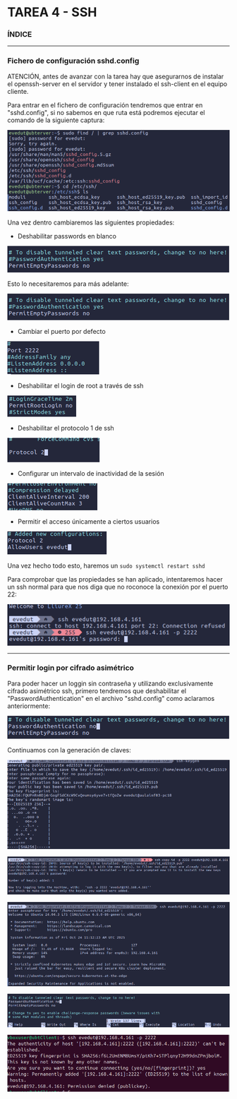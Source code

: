 #  TAREA 4 - SSH

### ÍNDICE





---
### Fichero de configuración sshd.config

ATENCIÓN, antes de avanzar con la tarea hay que asegurarnos de instalar el openssh-server en el servidor y tener instalado el ssh-client en el equipo cliente.

Para entrar en el fichero de configuración tendremos que entrar en "sshd.config", si no sabemos en que ruta está podremos ejecutar el comando de la siguiente captura:

![alt image capturas](./IMG/captura1.png)

Una vez dentro cambiaremos las siguientes propiedades:
- Deshabilitar passwords en blanco

![alt image capturas](./IMG/captura2.png)

Esto lo necesitaremos para más adelante:

![alt image capturas](./IMG/captura2.png)


- Cambiar el puerto por defecto

![alt image capturas](./IMG/captura3.png)

- Deshabilitar el login de root a través de ssh

![alt image capturas](./IMG/captura4.png)

- Deshabilitar el protocolo 1 de ssh

![alt image capturas](./IMG/captura5.png)

- Configurar un intervalo de inactividad de la sesión

![alt image capturas](./IMG/captura6.png)

- Permitir el acceso únicamente a ciertos usuarios

![alt image capturas](./IMG/captura7.png)

Una vez hecho todo esto, haremos un `sudo systemctl restart sshd`

Para comprobar que las propiedades se han aplicado, intentaremos hacer un ssh normal para que nos diga que no roconoce la conexión por el puerto 22:

![alt image capturas](./IMG/captura9.png)

---
### Permitir login por cifrado asimétrico

Para poder hacer un loggin sin contraseña y utilizando exclusivamente cifrado asimétrico ssh, primero tendremos que deshabilitar el "PasswordAuthentication" en el archivo "sshd.config" como aclaramos anteriormente:

![alt image capturas](./IMG/captura8.png)

Continuamos con la generación de claves:

![alt image capturas](./IMG/captura10.png)

![alt image capturas](./IMG/captura11.png)

![alt image capturas](./IMG/captura12.png)

![alt image capturas](./IMG/captura13.png)

![alt image capturas](./IMG/captura14.png)